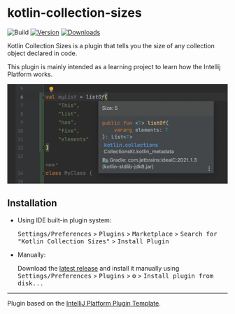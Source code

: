 # kotlin-collection-sizes

![Build](https://github.com/a-liut/kotlin-collection-sizes/workflows/Build/badge.svg)
[![Version](https://img.shields.io/jetbrains/plugin/v/19853-kotlin-collection-sizes.svg)](https://plugins.jetbrains.com/plugin/19853-kotlin-collection-sizes)
[![Downloads](https://img.shields.io/jetbrains/plugin/d/19853-kotlin-collection-sizes.svg)](https://plugins.jetbrains.com/plugin/19853-kotlin-collection-sizes)

<!-- Plugin description -->
Kotlin Collection Sizes is a plugin that tells you the size of any collection object declared in code.
<!-- Plugin description end -->

This plugin is mainly intended as a learning project to learn how the Intellij Platform works.

![alt text](./docs/pics/screen1.jpeg)

## Installation

- Using IDE built-in plugin system:
  
  <kbd>Settings/Preferences</kbd> > <kbd>Plugins</kbd> > <kbd>Marketplace</kbd> > <kbd>Search for "Kotlin Collection Sizes"</kbd> >
  <kbd>Install Plugin</kbd>
  
- Manually:

  Download the [latest release](https://github.com/a-liut/kotlin-collection-sizes/releases/latest) and install it manually using
  <kbd>Settings/Preferences</kbd> > <kbd>Plugins</kbd> > <kbd>⚙️</kbd> > <kbd>Install plugin from disk...</kbd>

---
Plugin based on the [IntelliJ Platform Plugin Template][template].

[template]: https://github.com/JetBrains/intellij-platform-plugin-template

